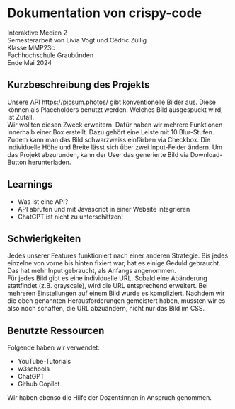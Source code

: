 # Dokumentation von crispy-code
Interaktive Medien 2<br>
Semesterarbeit von Livia Vogt und Cédric Züllig<br>
Klasse MMP23c<br>
Fachhochschule Graubünden<br>
Ende Mai 2024<br>

## Kurzbeschreibung des Projekts

Unsere API https://picsum.photos/ gibt konventionelle Bilder aus. Diese können als Placeholders benutzt werden. Welches Bild ausgespuckt wird, ist Zufall.<br>
Wir wollten diesen Zweck erweitern. Dafür haben wir mehrere Funktionen innerhalb einer Box erstellt. Dazu gehört eine Leiste mit 10 Blur-Stufen. Zudem kann man das Bild schwarzweiss einfärben via Checkbox. Die individuelle Höhe und Breite lässt sich über zwei Input-Felder ändern. Um das Projekt abzurunden, kann der User das generierte Bild via Download-Button herunterladen. 

## Learnings

- Was ist eine API?
- API abrufen und mit Javascript in einer Website integrieren
- ChatGPT ist nicht zu unterschätzen!

## Schwierigkeiten

Jedes unserer Features funktioniert nach einer anderen Strategie. Bis jedes einzelne von vorne bis hinten fixiert war, hat es einige Geduld gebraucht. Das hat mehr Input gebraucht, als Anfangs angenommen.<br>
Für jedes Bild gibt es eine individuelle URL. Sobald eine Abänderung stattfindet (z.B. grayscale), wird die URL entsprechend erweitert. Bei mehreren Einstellungen auf einem Bild wurde es kompliziert. Nachdem wir die oben genannten Herausforderungen gemeistert haben, mussten wir es also noch schaffen, die URL abzuändern, nicht nur das Bild im CSS. 

## Benutzte Ressourcen

Folgende haben wir verwendet:
- YouTube-Tutorials
- w3schools
- ChatGPT
- Github Copilot

Wir haben ebenso die Hilfe der Dozent:innen in Anspruch genommen.